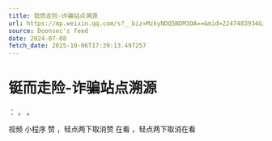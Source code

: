 ```yaml
---
title: 铤而走险-诈骗站点溯源
url: https://mp.weixin.qq.com/s?__biz=MzkyNDQ5NDM3OA==&mid=2247483934&idx=1&sn=c1da20d1cfd0c61a427b2a50e580ad68
source: Doonsec's feed
date: 2024-07-08
fetch_date: 2025-10-06T17:39:13.497257
---
```


# 铤而走险-诈骗站点溯源

：
，
。

视频
小程序
赞
，轻点两下取消赞
在看
，轻点两下取消在看